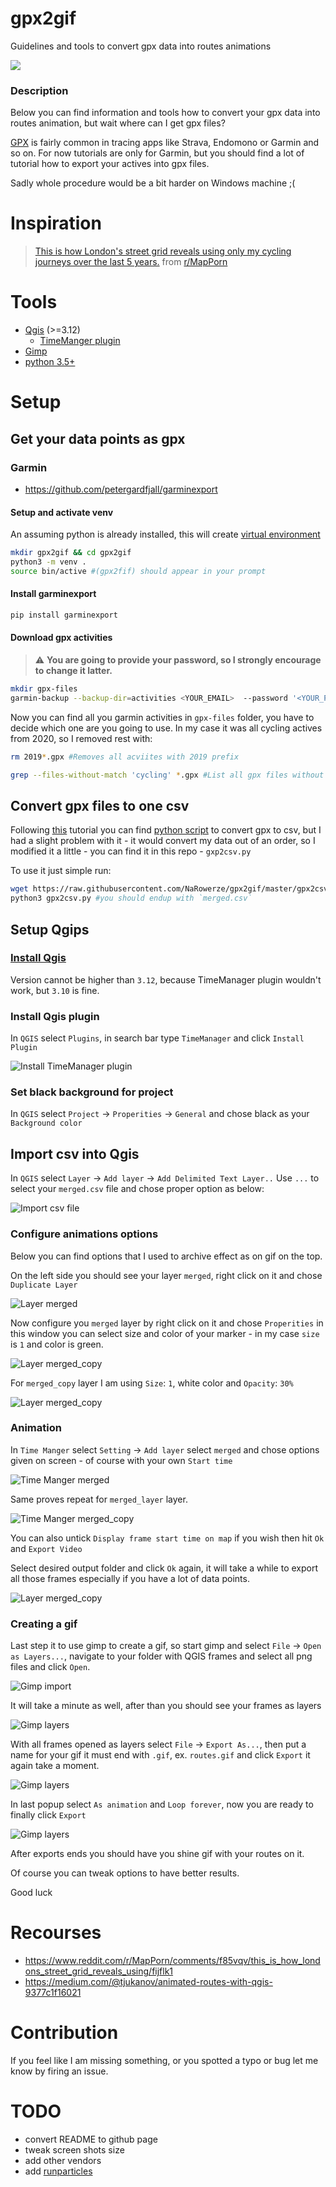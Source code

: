# gpx2gif
Guidelines and tools to convert gpx data into routes animations

![](docs/green_loop.gif)

### Description
Below you can find information and tools how to convert your gpx data into routes animation, but wait where can I get gpx files?

[GPX](https://en.wikipedia.org/wiki/GPS_Exchange_Format) is fairly common in tracing apps like Strava, Endomono or Garmin and so on.
For now tutorials are only for Garmin, but you should find a lot of tutorial how to export your actives into gpx files.

Sadly whole procedure would be a bit harder on Windows machine ;(

# Inspiration
<blockquote class="reddit-card" data-card-created="1609448560"><a href="https://www.reddit.com/r/MapPorn/comments/f85vqv/this_is_how_londons_street_grid_reveals_using/">This is how London's street grid reveals using only my cycling journeys over the last 5 years.</a> from <a href="http://www.reddit.com/r/MapPorn">r/MapPorn</a></blockquote>
<script async src="//embed.redditmedia.com/widgets/platform.js" charset="UTF-8"></script>

# Tools
- [Qgis](https://www.qgis.org/en/site/forusers/download.html) (>=3.12)
  - [TimeManger plugin](https://github.com/anitagraser/TimeManager)
- [Gimp](https://www.gimp.org/downloads/)
- [python 3.5+](https://www.python.org/downloads)

# Setup
## Get your data points as gpx
### Garmin
- https://github.com/petergardfjall/garminexport
#### Setup and activate venv
An assuming python is already installed, this will create [virtual environment](https://docs.python.org/3/tutorial/venv.html#introduction)
```bash
mkdir gpx2gif && cd gpx2gif
python3 -m venv .
source bin/active #(gpx2fif) should appear in your prompt
```
#### Install garminexport
```bash
pip install garminexport
```
#### Download gpx activities
> :warning:  **You are going to provide your password, so I strongly encourage to change it latter.**
```bash
mkdir gpx-files
garmin-backup --backup-dir=activities <YOUR_EMAIL>  --password '<YOUR_PASSWORD_FOR_GARMIN>' --format gpx --backup-dir ./gpx-files
```
Now you can find all you garmin activities in `gpx-files` folder, you have to decide which one are you going to use. In my case it was all cycling actives from 2020, so I removed rest with: 
```bash
rm 2019*.gpx #Removes all acviites with 2019 prefix
```
```bash
grep --files-without-match 'cycling' *.gpx #List all gpx files without cycling string in it so I removed them as well
```

## Convert gpx files to one csv
Following [this](https://medium.com/@tjukanov/animated-routes-with-qgis-9377c1f16021) tutorial you can find [python script](https://gist.githubusercontent.com/tjukanovt/9e54724221e888c2e4ac31f0bd565c91/raw/b6f0c5211a8507fe2200a38e4da1522a62bfd5ef/api_calls.py)
to convert gpx to csv, but I had a slight problem with it - 
it would convert my data out of an order, so I modified it a little - you can find it in this repo -  `gxp2csv.py`

To use it just simple run:
```bash
wget https://raw.githubusercontent.com/NaRowerze/gpx2gif/master/gpx2csv.py #grab the script
python3 gpx2csv.py #you should endup with `merged.csv`
```

## Setup Qgips
### [Install Qgis](https://www.qgis.org/en/site/forusers/download.html)
Version cannot be higher than `3.12`, because TimeManager plugin wouldn't work, but `3.10` is fine.
### Install Qgis plugin
In `QGIS` select `Plugins`, in search bar type `TimeManager` and click `Install Plugin`

![Install TimeManager plugin](docs/install_plugin.png)

### Set black background for project
In `QGIS` select `Project` -> `Properities` -> `General` and chose black as your `Background color`

## Import csv into Qgis
In `QGIS` select `Layer` -> `Add layer` -> `Add Delimited Text Layer..`
Use `...` to select your `merged.csv` file and chose proper option as below:

![Import csv file](docs/import_csv.png)

### Configure animations options
Below you can find options that I used to archive effect as on gif on the top.

On the left side you should see your layer `merged`, right click on it and chose `Duplicate Layer`

![Layer merged](docs/layers.png)

Now configure you `merged` layer by right click on it and chose `Properities` in this window you can select size and color of your marker - in my case `size` is `1` and color is green.

![Layer merged_copy](docs/merged_properties.png)

For `merged_copy` layer I am using `Size`: `1`, white color and `Opacity`: `30%`

![Layer merged_copy](docs/merged_copy_properties.png)

### Animation

In `Time Manger` select `Setting` -> `Add layer` select `merged` and chose options given on screen - of course with your own `Start time`

![Time Manger merged](docs/tm_merged.png)

Same proves repeat for `merged_layer` layer.

![Time Manger merged_copy](docs/tm_merged_copy.png)

You can also untick `Display frame start time on map` if you wish then hit `Ok` and `Export Video`

Select desired output folder and click `Ok` again, it will take a while to export all those frames especially if you have a lot of data points.

![Layer merged_copy](docs/tm_export.png)

### Creating a gif
Last step it to use gimp to create a gif, so start gimp and select `File` -> `Open as Layers...`, navigate to your folder with QGIS frames and select all png files and click `Open`.

![Gimp import](docs/gimp_import.png)

It will take a minute as well, after than you should see your frames as layers

![Gimp layers](docs/gimp_layers.png)

With all frames opened as layers select `File` -> `Export As...`, then put a name for your gif it must end with `.gif`, ex. `routes.gif` and click `Export` it again take a moment.

![Gimp layers](docs/gimp_export.png)

In last popup select `As animation` and `Loop forever`, now you are ready to finally click `Export` 

![Gimp layers](docs/gimp_export_last.png)

After exports ends you should have you shine gif with your routes on it.

Of course you can tweak options to have better results.

Good luck

# Recourses
- https://www.reddit.com/r/MapPorn/comments/f85vqv/this_is_how_londons_street_grid_reveals_using/fijflk1
- https://medium.com/@tjukanov/animated-routes-with-qgis-9377c1f16021


# Contribution
If you feel like I am missing something, or you spotted a typo or bug let me know by firing an issue.

# TODO
- convert README to github page
- tweak screen shots size
- add other vendors
- add [runparticles](https://renderfast.com/runparticles)

